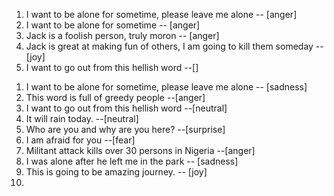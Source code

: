 <!-- Model3.pkl -->

1. I want to be alone for sometime, please leave me alone -- [anger]
2. I want to be alone for sometime -- [anger]
3. Jack is a foolish person, truly moron -- [anger]
4. Jack is great at making fun of others, I am going to kill them someday --[joy]
5. I want to go out from this hellish word --[]

<!-- LSTM : 1 -->
<!-- we have 7 labels: [sadness, anger, love, surprise, fear, joy, neutral] -->
1. I want to be alone for sometime, please leave me alone -- [sadness]
2. This word is full of greedy people --[anger]
3.  I want to go out from this hellish word --[neutral]
4. It will rain today. --[neutral]
5. Who are you and why are you here? --[surprise]
5. I am afraid for you --[fear]
6. Militant attack kills over 30 persons in Nigeria --[anger]
7. I was alone after he left me in the park -- [sadness]
8. This is going to be amazing journey. -- [joy]
9. 
